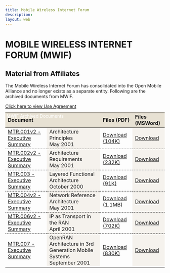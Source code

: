 ```yaml
---
title: Mobile Wireless Internet Forum
description:
layout: web
---
```


# MOBILE WIRELESS INTERNET FORUM (MWIF)
## Material from Affiliates

<div>
    <p>The Mobile Wireless Internet Forum has consolidated into the Open Mobile Alliance and no longer exists as a separate entity. Following are the archived documents from MWIF.</p>
    <p><a target="_blank" href="/omaspecworks/about/policies-terms/use-agreement">Click here to view Use Agreement</a></p>
    <div class="head">MWIF Archived Documents</div>
    <table>
        <thead>
            <tr>
                <th>Document</th>
                <th></th>
                <th>Files (PDF)</th>
                <th>Files (MSWord)</th>
            </tr>
        </thead>
        <tbody>
            <tr>
                <td><a target="_blank" href="http://www.openmobilealliance.org/tech/affiliates/mwif/mtr_001v2.pdf?p=194&amp;pg=249&amp;rp=146">MTR.001v2 - Executive Summary</a></td>
                <td>Architecture Principles<br>May 2001</td>
                <td><a target="_blank" href="http://www.openmobilealliance.org/tech/affiliates/mwif/mtr_001v2.pdf" title="By Clicking here you accept the user agreement">Download (104K)</a></td>
                <td><a target="_blank" href="http://www.openmobilealliance.org/tech/affiliates/mwif/mtr_001v2.doc" title="By Clicking here you accept the user agreement">Download</a></td>
            </tr>
            <tr>
                <td><a target="_blank" href="http://www.openmobilealliance.org/tech/affiliates/mwif/mtr_002v2.pdf?p=194&amp;pg=252&amp;rp=146">MTR.002v2 - Executive Summary</a></td>
                <td>Architecture Requirements<br>May 2001</td>
                <td><a target="_blank" href="http://www.openmobilealliance.org/tech/affiliates/mwif/mtr_002v2.pdf" title="By Clicking here you accept the user agreement">Download (232K)</a></td>
                <td><a target="_blank" href="http://www.openmobilealliance.org/tech/affiliates/mwif/mtr_002v2.doc" title="By Clicking here you accept the user agreement">Download</a></td>
            </tr>
            <tr>
                <td><a target="_blank" href="http://www.openmobilealliance.org/tech/affiliates/mwif/mtr_003.pdf?p=194&amp;pg=254&amp;rp=146">MTR.003 - Executive Summary</a></td>
                <td>Layered Functional Architecture<br>October 2000</td>
                <td><a target="_blank" href="http://www.openmobilealliance.org/tech/affiliates/mwif/mtr_003.pdf" title="By Clicking here you accept the user agreement">Download (91K)</a></td>
                <td><a target="_blank" href="http://www.openmobilealliance.org/tech/affiliates/mwif/mtr_003.doc" title="By Clicking here you accept the user agreement">Download</a></td>
            </tr>
            <tr>
                <td><a target="_blank" href="http://www.openmobilealliance.org/tech/affiliates/mwif/mtr_004v2.pdf?p=194&amp;pg=256&amp;rp=146">MTR.004v2 - Executive Summary</a></td>
                <td>Network Reference Architecture<br>May 2001</td>
                <td><a target="_blank" href="http://www.openmobilealliance.org/tech/affiliates/mwif/mtr_004v2.pdf" title="By Clicking here you accept the user agreement">Download (1.1MB)</a></td>
                <td><a target="_blank" href="http://www.openmobilealliance.org/tech/affiliates/mwif/mtr_004v2.doc" title="By Clicking here you accept the user agreement">Download</a></td>
            </tr>
            <tr>
                <td><a target="_blank" href="http://www.openmobilealliance.org/tech/affiliates/mwif/mtr_006v2.pdf?p=194&amp;pg=258rp=146">MTR.006v2 - Executive Summary</a></td>
                <td>IP as Transport in the RAN<br>April 2001</td>
                <td><a target="_blank" href="http://www.openmobilealliance.org/tech/affiliates/mwif/mtr_006v2.pdf" title="By Clicking here you accept the user agreement">Download (702K)</a></td>
                <td><a target="_blank" href="http://www.openmobilealliance.org/tech/affiliates/mwif/mtr_006v2.doc" title="By Clicking here you accept the user agreement">Download</a></td>
            </tr>
            <tr>
                <td><a target="_blank" href="http://www.openmobilealliance.org/tech/affiliates/mwif/mtr_007.pdf?p=194&amp;pg=260&amp;rp=146">MTR.007 - Executive Summary</a></td>
                <td>OpenRAN Architecture in 3rd Generation Mobile Systems<br>September 2001</td>
                <td><a target="_blank" href="http://www.openmobilealliance.org/tech/affiliates/mwif/mtr_007.pdf" title="By Clicking here you accept the user agreement">Download (830K)</a></td>
                <td><a target="_blank" href="http://www.openmobilealliance.org/tech/affiliates/mwif/mtr_007.doc" title="By Clicking here you accept the user agreement">Download</a></td>
            </tr>
        </tbody>
    </table>
</div>

<style scoped>
.light a {
    text-decoration: none;
    color: theme('colors.oma-blue.300');
}

.headSolo {
    background-color: #00B7C1;
    padding-left: 4px;
    color: white;
}

.head {
    background-color: #00B7C1;
    padding-left: 4px;
    margin-bottom: -37px;
    color: white;
}

th {
    background-color: #E7E1D3;
    text-align: left;
}

.dark th {
    color: black;
}

tr {
    border-bottom: 1px dashed black;
}

td {
    border-bottom: 1px dashed black;
}

.dark td:nth-child(odd){
    background-color: white;
    color: black;
}

td:nth-child(even) {
    background-color: #F5F2ED;
}

.dark td:nth-child(even) {
    color: black;
}
</style>
